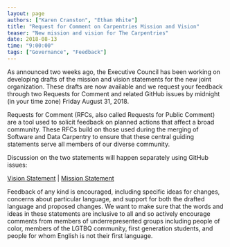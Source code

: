 ```yaml
---
layout: page
authors: ["Karen Cranston", "Ethan White"]
title: "Request for Comment on Carpentries Mission and Vision"
teaser: "New mission and vision for The Carpentries"
date: 2018-08-13
time: "9:00:00"
tags: ["Governance", "Feedback"]
---
```


As announced two weeks ago, the Executive Council has been working on developing
drafts of the mission and vision statements for the new joint
organization. These drafts are now available and we request your feedback
through two Requests for Comment and related GitHub issues by midnight (in 
your time zone) Friday August 31, 2018.

Requests for Comment (RFCs, also called Requests for Public Comment) are a tool
used to solicit feedback on planned actions that affect a broad community. These
RFCs build on those used during the merging of Software and Data Carpentry to
ensure that these central guiding statements serve all members of our diverse
community.

Discussion on the two statements will happen separately using GitHub issues:

[Vision Statement](https://github.com/carpentries/executive-council-info/issues/2) | 
[Mission Statement](https://github.com/carpentries/executive-council-info/issues/1)

Feedback of any kind is encouraged, including specific ideas for changes,
concerns about particular language, and support for both the drafted language
and proposed changes. We want to make sure that the words and ideas in these
statements are inclusive to all and so actively encourage comments from members
of underrepresented groups including people of color, members of the LGTBQ
community, first generation students, and people for whom English is not their
first language.
